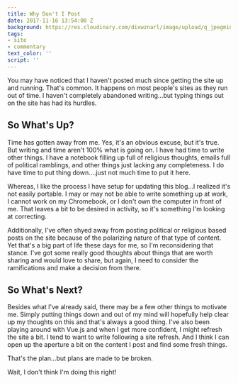 ```yaml
---
title: Why Don't I Post
date: 2017-11-16 13:54:00 Z
background: https://res.cloudinary.com/dixwznarl/image/upload/q_jpegmini/notebook/typewriter.jpg
tags:
- site
- commentary
text_color: ''
script: ''
---
```


You may have noticed that I haven't posted much since getting the site up and running.  That's common.  It happens on most people's sites as they run out of time.  I haven't completely abandoned writing...but typing things out on the site has had its hurdles.

## So What's Up?

Time has gotten away from me.  Yes, it's an obvious excuse, but it's true.  But writing and time aren't 100% what is going on.  I have had time to write other things.  I have a notebook filling up full of religious thoughts, emails full of political ramblings, and other things just lacking any completeness.  I do have time to put thing down....just not much time to put it here.

Whereas, I like the process I have setup for updating this blog...I realized it's not easily portable.  I may or may not be able to write something up at work, I cannot work on my Chromebook, or I don't own the computer in front of me.  That leaves a bit to be desired in activity, so it's something I'm looking at correcting.

Additionally, I've often shyed away from posting political or religious based posts on the site because of the polarizing nature of that type of content.  Yet that's a big part of life these days for me, so I'm reconsidering that stance.  I've got some really good thoughts about things that are worth sharing and would love to share, but again, I need to consider the ramifications and make a decision from there.

## So What's Next?

Besides what I've already said, there may be a few other things to motivate me.  Simply putting things down and out of my mind will hopefully help clear up my thoughts on this and that's always a good thing.  I've also been playing around with Vue.js and when I get more confident, I might refresh the site a bit.  I tend to want to write following a site refresh.  And I think I can open up the aperture a bit on the content I post and find some fresh things.

That's the plan...but plans are made to be broken.

Wait, I don't think I'm doing this right!
